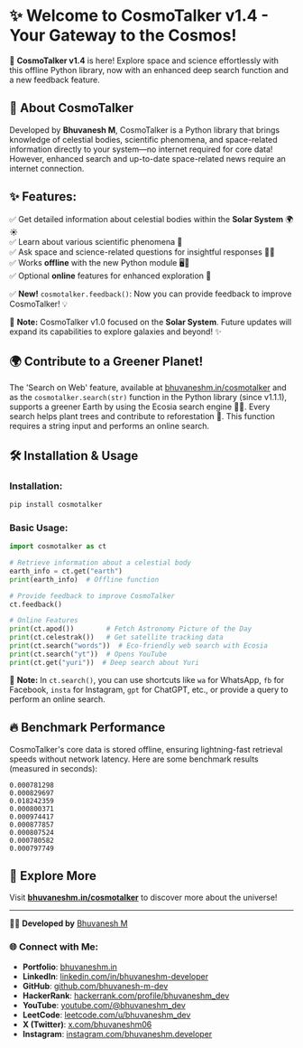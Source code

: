 # ✨ Welcome to CosmoTalker v1.4 - Your Gateway to the Cosmos!

🚀 **CosmoTalker v1.4** is here! Explore space and science effortlessly with this offline Python library, now with an enhanced deep search function and a new feedback feature.

## 🌠 About CosmoTalker

Developed by **Bhuvanesh M**, CosmoTalker is a Python library that brings knowledge of celestial bodies, scientific phenomena, and space-related information directly to your system—no internet required for core data! However, enhanced search and up-to-date space-related news require an internet connection.

## ✨ Features:

✅ Get detailed information about celestial bodies within the **Solar System** 🌍☀️\
✅ Learn about various scientific phenomena 🔬\
✅ Ask space and science-related questions for insightful responses 🧑‍🔬\
✅ Works **offline** with the new Python module 🖥️🚀\
✅ Optional **online** features for enhanced exploration 🌌

✅ **New!** `cosmotalker.feedback()`: Now you can provide feedback to improve CosmoTalker! 💡

📡 **Note:** CosmoTalker v1.0 focused on the **Solar System**. Future updates will expand its capabilities to explore galaxies and beyond! ✨

## 🌍 Contribute to a Greener Planet!

The 'Search on Web' feature, available at [bhuvaneshm.in/cosmotalker](https://bhuvaneshm.in/cosmotalker) and as the `cosmotalker.search(str)` function in the Python library (since v1.1.1), supports a greener Earth by using the Ecosia search engine 🌱💚. Every search helps plant trees and contribute to reforestation 🌳. This function requires a string input and performs an online search.

## 🛠 Installation & Usage

### Installation:

```sh
pip install cosmotalker
```

### Basic Usage:

```python
import cosmotalker as ct

# Retrieve information about a celestial body
earth_info = ct.get("earth")
print(earth_info)  # Offline function

# Provide feedback to improve CosmoTalker
ct.feedback()

# Online Features
print(ct.apod())        # Fetch Astronomy Picture of the Day
print(ct.celestrak())   # Get satellite tracking data
print(ct.search("words"))  # Eco-friendly web search with Ecosia
print(ct.search("yt"))  # Opens YouTube
print(ct.get("yuri"))  # Deep search about Yuri
```

📌 **Note:** In `ct.search()`, you can use shortcuts like `wa` for WhatsApp, `fb` for Facebook, `insta` for Instagram, `gpt` for ChatGPT, etc., or provide a query to perform an online search.

## 🔥 Benchmark Performance

CosmoTalker's core data is stored offline, ensuring lightning-fast retrieval speeds without network latency. Here are some benchmark results (measured in seconds):

```
0.000781298
0.000829697
0.018242359
0.000800371
0.000974417
0.000877857
0.000807524
0.000780582
0.000797749
```

## 🌌 Explore More

Visit **[bhuvaneshm.in/cosmotalker](https://bhuvaneshm.in/cosmotalker)** to discover more about the universe!

---

👨‍💻 **Developed by** [Bhuvanesh M](https://github.com/bhuvanesh-m-dev)

### 🌐 Connect with Me:

- **Portfolio**: [bhuvaneshm.in](https://bhuvaneshm.in/)
- **LinkedIn**: [linkedin.com/in/bhuvaneshm-developer](https://www.linkedin.com/in/bhuvaneshm-developer)
- **GitHub**: [github.com/bhuvanesh-m-dev](https://github.com/bhuvanesh-m-dev)
- **HackerRank**: [hackerrank.com/profile/bhuvaneshm\_dev](https://www.hackerrank.com/profile/bhuvaneshm_dev)
- **YouTube**: [youtube.com/@bhuvaneshm\_dev](https://www.youtube.com/@bhuvaneshm_dev)
- **LeetCode**: [leetcode.com/u/bhuvaneshm\_dev](https://leetcode.com/u/bhuvaneshm_dev/)
- **X (Twitter)**: [x.com/bhuvaneshm06](https://x.com/bhuvaneshm06)
- **Instagram**: [instagram.com/bhuvaneshm.developer](https://www.instagram.com/bhuvaneshm.developer)


